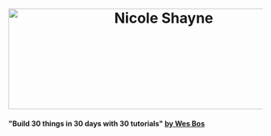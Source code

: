 <h1 align="center"><a href="https://javascript30.com/" target="_blank"><img width="600" height="200" alt="Nicole Shayne" src="https://tosbourn.com/img/javascript30-review.png"></a></h1>

#### "Build 30 things in 30 days with 30 tutorials" [by Wes Bos](http://wesbos.com/)

